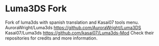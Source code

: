 # Luma3DS Fork
Fork of luma3ds with spanish translation and Kasai07 tools menu.
AuroraWright/Luma3ds https://github.com/AuroraWright/Luma3DS
Kasai07/Luma3ds https://github.com/kasai07/Luma3ds-Mod 
Check their repositories for credits and more information.